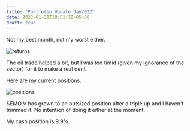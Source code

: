 ```yaml
---
title: "Portfolio Update Jan2022"
date: 2022-01-31T18:51:19-05:00
draft: true
---
```


Not my best month, not my worst either.

![returns](/images/portfolio-returns-202201.png)

The oil trade helped a bit, but I was too timid (given my ignorance of the sector) for it to make a real dent.

Here are my current positions. 

![positions](/images/portfolio-update-202201.png)

$EMO.V has grown to an outsized position after a triple up and I haven't trimmed it. No intention of doing it either at the moment.

My cash position is 9.9%.